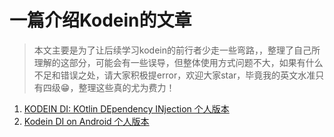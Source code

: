 # 一篇介绍Kodein的文章
> 本文主要是为了让后续学习kodein的前行者少走一些弯路，，整理了自己所理解的这部分，可能会有一些误导，但整体使用方式问题不大，如果有什么不足和错误之处，请大家积极提error，欢迎大家star，毕竟我的英文水准只有四级😁，整理这些真的尤为费力！


1. [KODEIN DI: KOtlin DEpendency INjection 个人版本](https://github.com/kaycool/kodein_demo/blob/master/KODEIN%20DI:%20KOtlin%20DEpendency%20INjection.md)
2. [Kodein DI on Android 个人版本](https://github.com/kaycool/kodein_demo/blob/master/Kodein%20DI%20on%20Android.md)

